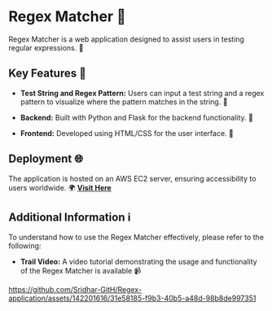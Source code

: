 # Regex Matcher 🧶

Regex Matcher is a web application designed to assist users in testing regular expressions. 🚀

## Key Features 🎉

- **Test String and Regex Pattern:** Users can input a test string and a regex pattern to visualize where the pattern matches in the string. 🧩

- **Backend:** Built with Python and Flask for the backend functionality. 🐍

- **Frontend:** Developed using HTML/CSS for the user interface. 🎨

## Deployment 🌐

The application is hosted on an AWS EC2 server, ensuring accessibility to users worldwide. 🌍
**<a href="http://54.87.159.227:5000/">Visit Here</a>**
## Additional Information ℹ️

To understand how to use the Regex Matcher effectively, please refer to the following:

- **Trail Video:** A video tutorial demonstrating the usage and functionality of the Regex Matcher is available 📹

https://github.com/Sridhar-GitH/Regex-application/assets/142201616/31e58185-f9b3-40b5-a48d-98b8de997351


